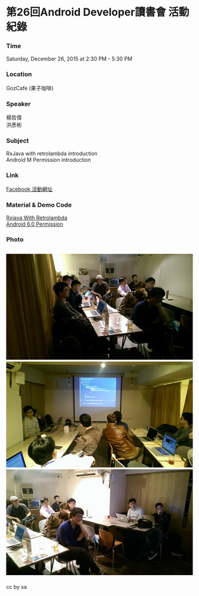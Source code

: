 # 第26回Android Developer讀書會 活動紀錄

### Time

Saturday, December 26, 2015 at 2:30 PM - 5:30 PM

### Location

GozCafe (果子咖啡)

### Speaker
楊哲偉   
洪彥彬

### Subject
RxJava with retrolambda introduction   
Android M Permission introduction

### Link

[Facebook 活動網址](https://www.facebook.com/events/493179197528867/)

### Material & Demo Code

[Rxjava With Retrolambda](http://www.slideshare.net/yangbng86/rxjava-with-retrolambda)  
[Android 6.0 Permission](http://www.slideshare.net/ssuser8674c1/android-60-permission-change)  

### Photo
![活動團體照](/Activity/activity_26/photo/998489_1095603453792396_2032298159619867537_n.jpg)
![活動團體照](/Activity/activity_26/photo/1964775_1095603500459058_5760931921166142345_n.jpg)
![活動團體照](/Activity/activity_26/photo/1454894_1095603527125722_5064189132780571736_n.jpg)
---
cc by sa